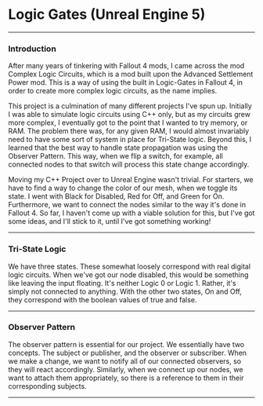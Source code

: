 # Logic Gates (Unreal Engine 5)

---

### Introduction

After many years of tinkering with Fallout 4 mods, I came across the mod Complex Logic Circuits, which is a mod built 
upon the Advanced Settlement Power mod. This is a way of using the built in Logic-Gates in Fallout 4, in order to create 
more complex logic circuits, as the name implies. 

This project is a culmination of many different projects I've spun up. Initially I was able to simulate logic circuits 
using C++ only, but as my circuits grew more complex, I eventually got to the point that I wanted to try 
memory, or RAM. The problem there was, for any given RAM, I would almost invariably need to have some sort of system in 
place for Tri-State logic. Beyond this, I learned that the best way to handle state propagation was using the Observer 
Pattern. This way, when we flip a switch, for example, all connected nodes to that switch will process this state change 
accordingly.

Moving my C++ Project over to Unreal Engine wasn't trivial. For starters, we have to find a way to change the color of 
our mesh, when we toggle its state. I went with Black for Disabled, Red for Off, and Green for On. Furthermore, we want
to connect the nodes similar to the way it's done in Fallout 4. So far, I haven't come up with a viable solution for 
this, but I've got some ideas, and I'll stick to it, until I've got something working! 

---

### Tri-State Logic 

We have three states. These somewhat loosely correspond with real digital logic circuits. When we've got our node 
disabled, this would be something like leaving the input floating. It's neither Logic 0 or Logic 1. Rather, it's simply 
not connected to anything. With the other two states, On and Off, they correspond with the boolean values of true and 
false.

---

### Observer Pattern

The observer pattern is essential for our project. We essentially have two concepts. The subject or publisher, and the 
observer or subscriber. When we make a change, we want to notify all of our connected observers, so they will react 
accordingly. Similarly, when we connect up our nodes, we want to attach them appropriately, so there is a reference to 
them in their corresponding subjects. 

---
